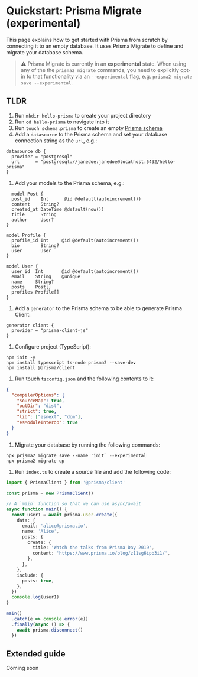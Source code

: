 # Quickstart: Prisma Migrate (experimental)

This page explains how to get started with Prisma from scratch by connecting it to an empty database. It uses Prisma Migrate to define and migrate your database schema.

> ⚠️ Prisma Migrate is currently in an **experimental** state. When using any of the the `prisma2 migrate` commands, you need to explicitly opt-in to that functionality via an `--experimental` flag, e.g. `prisma2 migrate save --experimental`.

## TLDR

1. Run `mkdir hello-prisma` to create your project directory
1. Run `cd hello-prisma` to navigate into it
1. Run `touch schema.prisma` to create an empty [Prisma schema]()
1. Add a `datasource` to the Prisma schema and set your database connection string as the `url`, e.g.:
  ```prisma
  datasource db {
    provider = "postgresql"
    url      = "postgresql://janedoe:janedoe@localhost:5432/hello-prisma"
  }
  ```
1. Add your models to the Prisma schema, e.g.:
  ```prisma
    model Post {
    post_id    Int      @id @default(autoincrement())
    content    String?
    created_at DateTime @default(now())
    title      String
    author     User?
  }

  model Profile {
    profile_id Int     @id @default(autoincrement())
    bio        String?
    user       User
  }

  model User {
    user_id  Int       @id @default(autoincrement())
    email    String    @unique
    name     String?
    posts    Post[]
    profiles Profile[]
  }
  ```
1. Add a `generator` to the Prisma schema to be able to generate Prisma Client:
  ```prisma
  generator client {
    provider = "prisma-client-js"
  }
  ```
1. Configure project (TypeScript):
  ```
  npm init -y
  npm install typescript ts-node prisma2 --save-dev
  npm install @prisma/client
  ```
1. Run touch `tsconfig.json` and the following contents to it:
  ```json
  {
    "compilerOptions": {
      "sourceMap": true,
      "outDir": "dist",
      "strict": true,
      "lib": ["esnext", "dom"],
      "esModuleInterop": true
    }
  }
  ```
1. Migrate your database by running the following commands:
  ```
  npx prisma2 migrate save --name 'init` --experimental
  npx prisma2 migrate up
  ```
1. Run `index.ts` to create a source file and add the following code:
  ```ts
  import { PrismaClient } from '@prisma/client'

  const prisma = new PrismaClient()

  // A `main` function so that we can use async/await
  async function main() {
    const user1 = await prisma.user.create({
      data: {
        email: 'alice@prisma.io',
        name: 'Alice',
        posts: {
          create: {
            title: 'Watch the talks from Prisma Day 2019',
            content: 'https://www.prisma.io/blog/z11sg6ipb3i1/',
          },
        },
      },
      include: {
        posts: true,
      },
    })
    console.log(user1)
  }

  main()
    .catch(e => console.error(e))
    .finally(async () => {
      await prisma.disconnect()
    })
  ```

## Extended guide

Coming soon